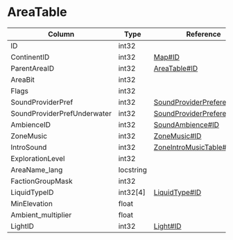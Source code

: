 # AreaTable

| Column | Type | Reference | Comment |
|--------|------|-----------|---------|
|ID|int32|||
|ContinentID|int32|[Map#ID](Map.md)||
|ParentAreaID|int32|[AreaTable#ID](AreaTable.md)||
|AreaBit|int32|||
|Flags|int32|||
|SoundProviderPref|int32|[SoundProviderPreferences#ID](SoundProviderPreferences.md)||
|SoundProviderPrefUnderwater|int32|[SoundProviderPreferences#ID](SoundProviderPreferences.md)||
|AmbienceID|int32|[SoundAmbience#ID](SoundAmbience.md)||
|ZoneMusic|int32|[ZoneMusic#ID](ZoneMusic.md)||
|IntroSound|int32|[ZoneIntroMusicTable#ID](ZoneIntroMusicTable.md)||
|ExplorationLevel|int32|||
|AreaName_lang|locstring|||
|FactionGroupMask|int32|||
|LiquidTypeID|int32[4]|[LiquidType#ID](LiquidType.md)||
|MinElevation|float|||
|Ambient_multiplier|float|||
|LightID|int32|[Light#ID](Light.md)||
